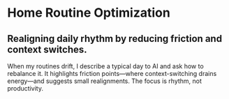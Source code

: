# Home Routine Optimization

## Realigning daily rhythm by reducing friction and context switches.

When my routines drift, I describe a typical day to AI and ask how to rebalance it. It highlights friction points—where context-switching drains energy—and suggests small realignments. The focus is rhythm, not productivity.
